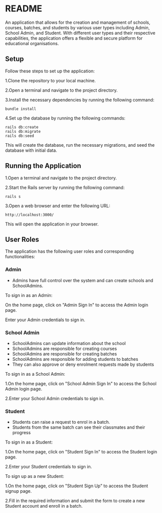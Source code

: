 # README

An application that allows for the creation and management of schools, courses, batches, and students by
various user types including Admin, School Admin, and Student. With different user types and their respective
capabilities, the application offers a flexible and secure platform for educational organisations.

## Setup

Follow these steps to set up the application:

1.Clone the repository to your local machine.

2.Open a terminal and navigate to the project directory.

3.Install the necessary dependencies by running the following command:

```
bundle install
```
4.Set up the database by running the following commands:

```
rails db:create
rails db:migrate
rails db:seed
```
This will create the database, run the necessary migrations, and seed the database with initial data.

## Running the Application

1.Open a terminal and navigate to the project directory.

2.Start the Rails server by running the following command:


```
rails s
```
3.Open a web browser and enter the following URL:

```
http://localhost:3000/
```
This will open the application in your browser.

## User Roles
The application has the following user roles and corresponding functionalities:

### Admin

* Admins have full control over the system and can create schools and SchoolAdmins.

To sign in as an Admin:

On the home page, click on "Admin Sign In" to access the Admin login page.

Enter your Admin credentials to sign in.

### School Admin

* SchoolAdmins can update information about the school
* SchoolAdmins are responsible for creating courses
* SchoolAdmins are responsible for creating batches
* SchoolAdmins are responsible for adding students to batches
* They can also approve or deny enrolment requests made by students

To sign in as a School Admin:

1.On the home page, click on "School Admin Sign In" to access the School Admin login page.

2.Enter your School Admin credentials to sign in.


### Student

* Students can raise a request to enrol in a batch.
* Students from the same batch can see their classmates and their progress

To sign in as a Student:

1.On the home page, click on "Student Sign In" to access the Student login page.

2.Enter your Student credentials to sign in.

To sign up as a new Student:

1.On the home page, click on "Student Sign Up" to access the Student signup page.

2.Fill in the required information and submit the form to create a new Student account and enroll in a batch.
